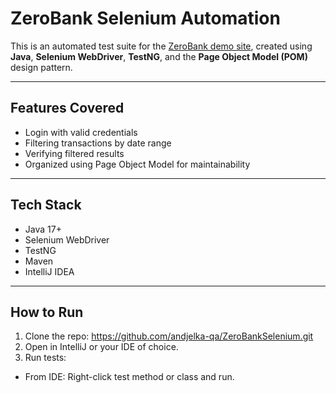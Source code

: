 # ZeroBank Selenium Automation

This is an automated test suite for the [ZeroBank demo site](http://zero.webappsecurity.com/), created using **Java**, **Selenium WebDriver**, **TestNG**, and the **Page Object Model (POM)** design pattern.

---

##  Features Covered

-  Login with valid credentials
-  Filtering transactions by date range
-  Verifying filtered results
-  Organized using Page Object Model for maintainability

---

##  Tech Stack

- Java 17+
- Selenium WebDriver
- TestNG
- Maven 
- IntelliJ IDEA

---

##  How to Run

1. Clone the repo:
   https://github.com/andjelka-qa/ZeroBankSelenium.git
2. Open in IntelliJ or your IDE of choice.
3. Run tests:
- From IDE: Right-click test method or class and run.
